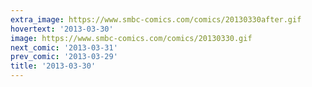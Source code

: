 ```yaml
---
extra_image: https://www.smbc-comics.com/comics/20130330after.gif
hovertext: '2013-03-30'
image: https://www.smbc-comics.com/comics/20130330.gif
next_comic: '2013-03-31'
prev_comic: '2013-03-29'
title: '2013-03-30'
---
```


